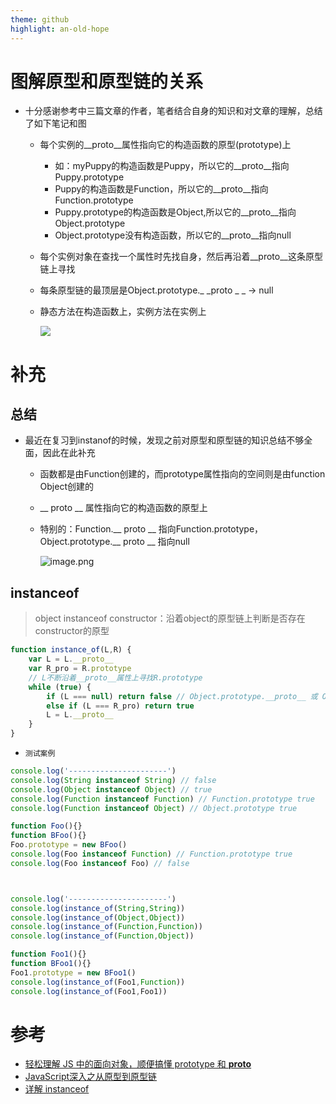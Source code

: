 ```yaml
---
theme: github
highlight: an-old-hope
---
```


# 图解原型和原型链的关系
- 十分感谢参考中三篇文章的作者，笔者结合自身的知识和对文章的理解，总结了如下笔记和图
  - 每个实例的__proto__属性指向它的构造函数的原型(prototype)上
    - 如：myPuppy的构造函数是Puppy，所以它的__proto__指向Puppy.prototype
    -  Puppy的构造函数是Function，所以它的__proto__指向Function.prototype
    -  Puppy.prototype的构造函数是Object,所以它的__proto__指向Object.prototype
    -  Object.prototype没有构造函数，所以它的__proto__指向null
  - 每个实例对象在查找一个属性时先找自身，然后再沿着__proto__这条原型链上寻找
  - 每条原型链的最顶层是Object.prototype._ _proto _ _ -> null
  - 静态方法在构造函数上，实例方法在实例上

    ![](https://p3-juejin.byteimg.com/tos-cn-i-k3u1fbpfcp/4edf0e5d86dd4f5e8adec532cd567638~tplv-k3u1fbpfcp-zoom-1.image)
# 补充
## 总结
- 最近在复习到instanof的时候，发现之前对原型和原型链的知识总结不够全面，因此在此补充
  - 函数都是由Function创建的，而prototype属性指向的空间则是由function Object创建的
  - __ proto __ 属性指向它的构造函数的原型上
  - 特别的：Function.__ proto __ 指向Function.prototype，Object.prototype.__ proto __ 指向null

    ![image.png](https://p6-juejin.byteimg.com/tos-cn-i-k3u1fbpfcp/8c33541ed23f40ab980db20d30f452a0~tplv-k3u1fbpfcp-watermark.image)
## instanceof
> object instanceof constructor：沿着object的原型链上判断是否存在constructor的原型
```javascript 
function instance_of(L,R) {
    var L = L.__proto__
    var R_pro = R.prototype
    // L不断沿着__proto__属性上寻找R.prototype
    while (true) {
        if (L === null) return false // Object.prototype.__proto__ 或 Object.create(null)
        else if (L === R_pro) return true
        L = L.__proto__
    }
}
```
- `测试案例`
```javascript
console.log('----------------------')
console.log(String instanceof String) // false
console.log(Object instanceof Object) // true
console.log(Function instanceof Function) // Function.prototype true
console.log(Function instanceof Object) // Object.prototype true

function Foo(){} 
function BFoo(){} 
Foo.prototype = new BFoo()
console.log(Foo instanceof Function) // Function.prototype true
console.log(Foo instanceof Foo) // false



console.log('----------------------')
console.log(instance_of(String,String))
console.log(instance_of(Object,Object))
console.log(instance_of(Function,Function))
console.log(instance_of(Function,Object))

function Foo1(){} 
function BFoo1(){} 
Foo1.prototype = new BFoo1()
console.log(instance_of(Foo1,Function))
console.log(instance_of(Foo1,Foo1))
```
# 参考
- [轻松理解 JS 中的面向对象，顺便搞懂 prototype 和 __proto__](https://blog.csdn.net/qq_47008195/article/details/108569167)
- [JavaScript深入之从原型到原型链](https://github.com/mqyqingfeng/Blog/issues/2)
- [详解 instanceof](https://github.com/amandakelake/blog/issues/36)
